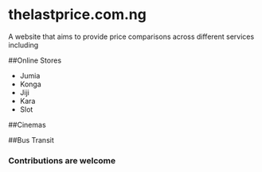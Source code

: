 # thelastprice.com.ng
A website that aims to provide price comparisons across different services including

##Online Stores
* Jumia
* Konga
* Jiji
* Kara
* Slot

##Cinemas


##Bus Transit

### Contributions are welcome

